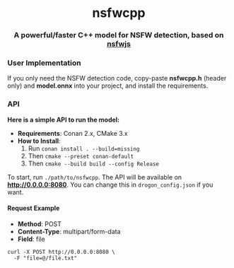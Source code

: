 # <div align="center">nsfwcpp</div>

### <div align="center">A powerful/faster C++ model for NSFW detection, based on [nsfwjs](https://github.com/infinitered/nsfwjs)</div>

### User Implementation
If you only need the NSFW detection code, copy-paste **nsfwcpp.h** (header only) and **model.onnx** into your project, and install the requirements.

### API
**Here is a simple API to run the model:**
- **Requirements**: Conan 2.x, CMake 3.x
- **How to Install**:
    1. Run `conan install . --build=missing`
    2. Then `cmake --preset conan-default`
    3. Then `cmake --build build --config Release`

To start, run `./path/to/nsfwcpp`. The API will be available on **http://0.0.0.0:8080**. You can change this in `drogon_config.json` if you want.

#### Request Example

- **Method**: POST
- **Content-Type**: multipart/form-data
- **Field**: file

```
curl -X POST http://0.0.0.0:8080 \
  -F "file=@/file.txt"
```
